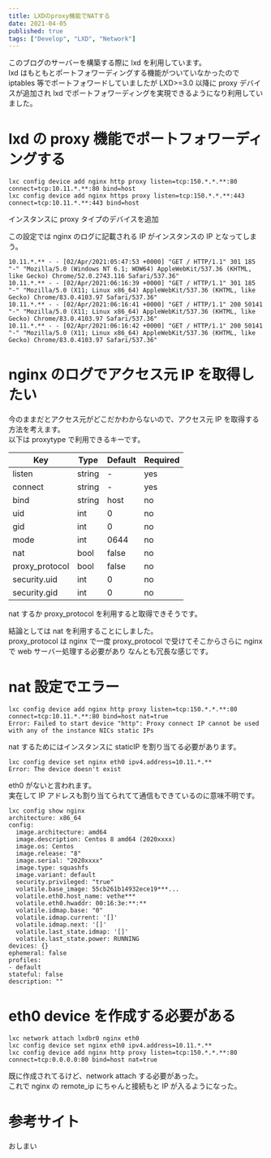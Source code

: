 ```yaml
---
title: LXDのproxy機能でNATする
date: 2021-04-05
published: true
tags: ["Develop", "LXD", "Network"]
---
```


このブログのサーバーを構築する際に lxd を利用しています。  
lxd はもともとポートフォワーディングする機能がついていなかったので iptables 等でポートフォワードしていましたが
LXD>=3.0 以降に proxy デバイスが追加され lxd でポートフォワーディングを実現できるようになり利用していました。

# lxd の proxy 機能でポートフォワーディングする

```shell
lxc config device add nginx http proxy listen=tcp:150.*.*.**:80 connect=tcp:10.11.*.**:80 bind=host
lxc config device add nginx https proxy listen=tcp:150.*.*.**:443 connect=tcp:10.11.*.**:443 bind=host
```

インスタンスに proxy タイプのデバイスを追加

この設定では nginx のログに記載される IP がインスタンスの IP となってしまう。

```
10.11.*.** - - [02/Apr/2021:05:47:53 +0000] "GET / HTTP/1.1" 301 185 "-" "Mozilla/5.0 (Windows NT 6.1; WOW64) AppleWebKit/537.36 (KHTML, like Gecko) Chrome/52.0.2743.116 Safari/537.36"
10.11.*.** - - [02/Apr/2021:06:16:39 +0000] "GET / HTTP/1.1" 301 185 "-" "Mozilla/5.0 (X11; Linux x86_64) AppleWebKit/537.36 (KHTML, like Gecko) Chrome/83.0.4103.97 Safari/537.36"
10.11.*.** - - [02/Apr/2021:06:16:41 +0000] "GET / HTTP/1.1" 200 50141 "-" "Mozilla/5.0 (X11; Linux x86_64) AppleWebKit/537.36 (KHTML, like Gecko) Chrome/83.0.4103.97 Safari/537.36"
10.11.*.** - - [02/Apr/2021:06:16:42 +0000] "GET / HTTP/1.1" 200 50141 "-" "Mozilla/5.0 (X11; Linux x86_64) AppleWebKit/537.36 (KHTML, like Gecko) Chrome/83.0.4103.97 Safari/537.36"
```

# nginx のログでアクセス元 IP を取得したい

今のままだとアクセス元がどこだかわからないので、アクセス元 IP を取得する方法を考えます。  
以下は proxytype で利用できるキーです。

| Key            | Type   | Default | Required |
| -------------- | ------ | ------- | -------- |
| listen         | string | -       | yes      |
| connect        | string | -       | yes      |
| bind           | string | host    | no       |
| uid            | int    | 0       | no       |
| gid            | int    | 0       | no       |
| mode           | int    | 0644    | no       |
| nat            | bool   | false   | no       |
| proxy_protocol | bool   | false   | no       |
| security.uid   | int    | 0       | no       |
| security.gid   | int    | 0       | no       |

nat するか proxy_protocol を利用すると取得できそうです。

結論としては nat を利用することにしました。  
proxy_protocol は nginx で一度 proxy_protocol で受けてそこからさらに nginx で web サーバー処理する必要があり
なんとも冗長な感じです。

# nat 設定でエラー

```shell
lxc config device add nginx http proxy listen=tcp:150.*.*.**:80 connect=tcp:10.11.*.**:80 bind=host nat=true
Error: Failed to start device "http": Proxy connect IP cannot be used with any of the instance NICs static IPs
```

nat するためにはインスタンスに staticIP を割り当てる必要があります。

```shell
lxc config device set nginx eth0 ipv4.address=10.11.*.**
Error: The device doesn't exist
```

eth0 がないと言われます。  
実在して IP アドレスも割り当てられてて通信もできているのに意味不明です。

```shell
lxc config show nginx
architecture: x86_64
config:
  image.architecture: amd64
  image.description: Centos 8 amd64 (2020xxxx)
  image.os: Centos
  image.release: "8"
  image.serial: "2020xxxx"
  image.type: squashfs
  image.variant: default
  security.privileged: "true"
  volatile.base_image: 55cb261b14932ece19***...
  volatile.eth0.host_name: vethe***
  volatile.eth0.hwaddr: 00:16:3e:**:**
  volatile.idmap.base: "0"
  volatile.idmap.current: '[]'
  volatile.idmap.next: '[]'
  volatile.last_state.idmap: '[]'
  volatile.last_state.power: RUNNING
devices: {}
ephemeral: false
profiles:
- default
stateful: false
description: ""
```

# eth0 device を作成する必要がある

```shell
lxc network attach lxdbr0 nginx eth0
lxc config device set nginx eth0 ipv4.address=10.11.*.**
lxc config device add nginx http proxy listen=tcp:150.*.*.**:80 connect=tcp:0.0.0.0:80 bind=host nat=true
```

既に作成されてるけど、network attach する必要があった。  
これで nginx の remote_ip にちゃんと接続もと IP が入るようになった。

# 参考サイト

<OgpLink url="https://lxd-ja.readthedocs.io/ja/latest/instances/#type-proxy" />

おしまい
